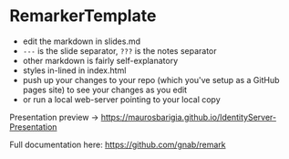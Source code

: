 # RemarkerTemplate

- edit the markdown in slides.md
- `---` is the slide separator, `???` is the notes separator
- other markdown is fairly self-explanatory
- styles in-lined in index.html
- push up your changes to your repo (which you've setup as a GitHub pages site) to see your changes as you edit
- or run a local web-server pointing to your local copy

Presentation preview -> https://maurosbarigia.github.io/IdentityServer-Presentation

Full documentation here: https://github.com/gnab/remark 

